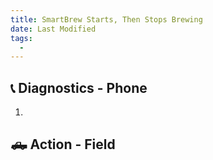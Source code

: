 ```yaml
---
title: SmartBrew Starts, Then Stops Brewing
date: Last Modified 
tags:
  -  
---
```

## 📞 Diagnostics - Phone

1.

## 🛻 Action - Field
